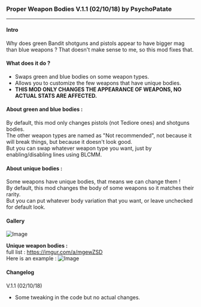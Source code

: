 ### Proper Weapon Bodies V.1.1 (02/10/18) by PsychoPatate
---

#### Intro
Why does green Bandit shotguns and pistols appear to have bigger mag than blue weapons ?
That doesn't make sense to me, so this mod fixes that.

#### What does it do ?
- Swaps green and blue bodies on some weapon types.
- Allows you to customize the few weapons that have unique bodies.
- **THIS MOD ONLY CHANGES THE APPEARANCE OF WEAPONS, NO ACTUAL STATS ARE AFFECTED.**

#### About green and blue bodies :
By default, this mod only changes pistols (not Tediore ones) and shotguns bodies.  
The other weapon types are named as "Not recommended", not because it will break things, but because it doesn't look good.  
But you can swap whatever weapon type you want, just by enabling/disabling lines using BLCMM.

#### About unique bodies :
Some weapons have unique bodies, that means we can change them !  
By default, this mod changes the body of some weapons so it matches their rarity.  
But you can put whatever body variation that you want, or leave unchecked for default look.

#### Gallery
![Image](https://i.imgur.com/WHq2sdp.jpg)

**Unique weapon bodies :**  
full list : https://imgur.com/a/mgewZSD  
Here is an example :
![Image](https://i.imgur.com/ViD8CxT.gif)

#### Changelog
V.1.1 (02/10/18)
- Some tweaking in the code but no actual changes.